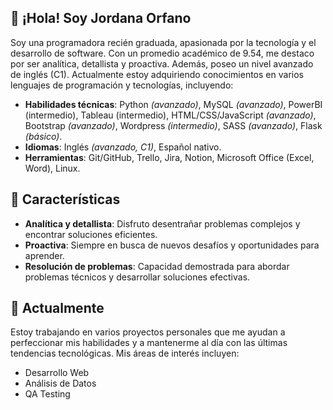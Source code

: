 ## 👋 ¡Hola! Soy Jordana Orfano

Soy una programadora recién graduada, apasionada por la tecnología y el desarrollo de software. Con un promedio académico de 9.54, me destaco por ser analítica, detallista y proactiva. Además, poseo un nivel avanzado de inglés (C1).  Actualmente estoy adquiriendo conocimientos en varios lenguajes de programación y tecnologías, incluyendo:

- **Habilidades técnicas**: Python _(avanzado)_, MySQL _(avanzado)_, PowerBI (intermedio), Tableau (intermedio), HTML/CSS/JavaScript _(avanzado)_, Bootstrap _(avanzado)_, Wordpress _(intermedio)_, SASS _(avanzado)_, Flask _(básico)_.
- **Idiomas**: Inglés _(avanzado, C1)_, Español nativo.
- **Herramientas**: Git/GitHub, Trello, Jira, Notion, Microsoft Office (Excel, Word), Linux.

## 🔧 Características

- **Analítica y detallista**: Disfruto desentrañar problemas complejos y encontrar soluciones eficientes.
- **Proactiva**: Siempre en busca de nuevos desafíos y oportunidades para aprender.
- **Resolución de problemas**: Capacidad demostrada para abordar problemas técnicos y desarrollar soluciones efectivas.

## 🌱 Actualmente

Estoy trabajando en varios proyectos personales que me ayudan a perfeccionar mis habilidades y a mantenerme al día con las últimas tendencias tecnológicas. Mis áreas de interés incluyen:

- Desarrollo Web
- Análisis de Datos
- QA Testing
